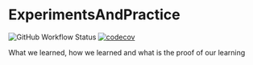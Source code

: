# ExperimentsAndPractice

![GitHub Workflow Status](https://img.shields.io/github/workflow/status/SandeepLakka/ExperimentsAndPractice/Maven%20build)
[![codecov](https://codecov.io/gh/SandeepLakka/ExperimentsAndPractice/branch/master/graph/badge.svg)](https://codecov.io/gh/SandeepLakka/ExperimentsAndPractice)

What we learned, how we learned and what is the proof of our learning
